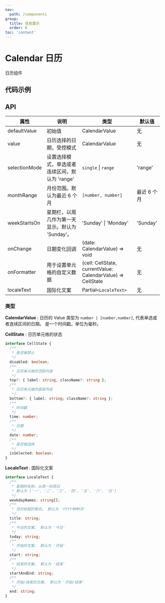 ```yaml
---
nav:
  path: /components
group:
  title: 信息展示
  order: 8
toc: 'content'
---
```


# Calendar 日历

日历组件

## 代码示例

<code src='pages/Calendar/index' ></code>

## API

| 属性          | 说明                                            | 类型                                                        | 默认值      |
| ------------- | ----------------------------------------------- | ----------------------------------------------------------- | ----------- |
| defaultValue  | 初始值                                          | CalendarValue                                               | 无          |
| value         | 日历选择的日期，受控模式                        | CalendarValue                                               | 无          |
| selectionMode | 设置选择模式，单选或者连续区间，默认为 'range'  | `single` \| `range`                                         | 'range'     |
| monthRange    | 月份范围。默认为最近 6 个月                     | `[number, number]`                                          | 最近 6 个月 |
| weekStartsOn  | 星期栏，以周几作为第一天显示。默认为 'Sunday'。 | 'Sunday' \| 'Monday'                                        | 'Sunday'    |
| onChange      | 日期变化回调                                    | (date: CalendarValue) => void                               | 无          |
| onFormatter   | 用于设置单元格的自定义数据                      | (cell: CellState, currentValue: CalendarValue) => CellState | 无          |
| localeText    | 国际化文案                                      | Partial`<LocaleText>`                                       | 无          |

### 类型

**CalendarValue** : 日历的 Value 类型为 `number | [number,number]`, 代表单选或者连续区间的日期。 是一个时间戳，单位为毫秒。

**CellState** : 日历单元格的状态

```typescript
interface CellState {
  /**
   * 是否被禁止
   */
  disabled: boolean;
  /**
   * 日历单元格的顶部内容
   */
  top?: { label: string; className?: string };
  /**
   * 日历单元格的底部内容
   */
  bottom?: { label: string; className?: string };
  /**
   * 时间戳
   */
  time: number;
  /**
   * 日期
   */
  date: number;
  /**
   * 是否被选择
   */
  isSelected: boolean;
}
```

**LocaleText** : 国际化文案

```typescript
interface LocaleText {
  /**
   * 星期的名称。从周一到周日
   * 默认为 ['一', '二', '三', '四', '五', '六', '日']
   */
  weekdayNames: string[];
  /**
   * 月份标题的格式。 默认为 'YYYY年MM月'
   */
  title: string;
  /**
   * 今日的文案。 默认为 '今日'
   */
  today: string;
  /**
   * 开始的文案。 默认为 '开始'
   */
  start: string;
  /**
   * 结束的文案。 默认为 '结束'
   */
  startAndEnd: string;
  /**
   * 开始/结束的文案。 默认为 '开始/结束'
   */
  end: string;
}
```
